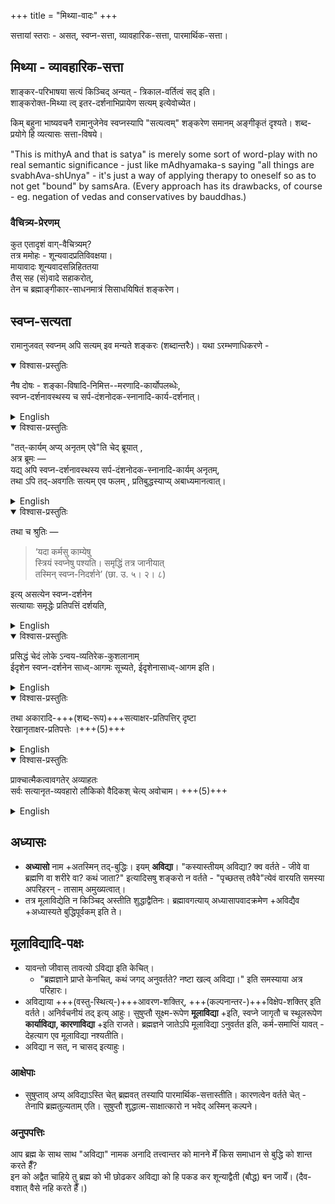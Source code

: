 +++
title = "मिथ्या-वादः"
+++

सत्तायां स्तराः - असत्, स्वप्न-सत्ता, व्यावहारिक-सत्ता, पारमार्थिक-सत्ता। 

## मिथ्या - व्यावहारिक-सत्ता
शाङ्कर-परिभाषया सत्यं किञ्चिद् अन्यत् - त्रिकाल-वर्तित्वं सद् इति।  
शाङ्करोक्त-मिथ्या त्व् इतर-दर्शनाभिप्रायेण सत्यम् इत्येवोच्येत।  

किम् बहुना भाष्यवचनै रामानुजेनेव स्वप्नस्यापि "सत्यत्वम्" शङ्करेण समानम् अङ्गीकृतं दृश्यते। शब्द-प्रयोगे हि व्यत्यासः सत्ता-विषये। 


"This is mithyA and that is satya" is merely some sort of word-play with no real semantic significance - just like mAdhyamaka-s saying "all things are svabhAva-shUnya" - it's just a way of applying therapy to oneself so as to not get "bound" by samsAra. (Every approach has its drawbacks, of course - eg. negation of vedas and conservatives by bauddhas.)


### वैचित्र्य-प्रेरणम्
कुत एतादृशं वाग्-वैचित्र्यम्?  
तत्र ममोहः - शून्यवादप्रतिविवक्षया।  
मायावादः शून्यवादसन्निहिततया  
तैस् सह (सं)वादे सहाकरोत्,  
तेन च ब्रह्माङ्गीकार-साधनमात्रं सिसाधयिषितं शङ्करेण। 


## स्वप्न-सत्यता
रामानुजवत् स्वप्नम् अपि सत्यम् इव मन्यते शङ्करः (शब्दान्तरैः)। यथा ऽरम्भणाधिकरणे - 

<details open><summary>विश्वास-प्रस्तुतिः</summary>

नैष दोषः -
शङ्का-विषादि-निमित्त--मरणादि-कार्योपलब्धेः,  
स्वप्न-दर्शनावस्थस्य च
सर्प-दंशनोदक-स्नानादि-कार्य-दर्शनात्। 
</details>

<details><summary>English</summary>

This objection, we reply, is without force  
(because as a matter of fact  
we do see real effects to result from unreal causes),  
for we observe that death sometimes takes place from imaginary venom,  
(when a man imagines himself to have been bitten by a venomous snake,)  
and effects (of what is perceived in a dream) such as the bite of a snake or bathing in a river take place with regard to a dreaming person.

</details>

<details open><summary>विश्वास-प्रस्तुतिः</summary>

"तत्-कार्यम् अप्य् अनृतम् एवे"ति चेद् ब्रूयात् ,  
अत्र ब्रूमः —  
यद्य् अपि स्वप्न-दर्शनावस्थस्य सर्प-दंशनोदक-स्नानादि-कार्यम् अनृतम्,  
तथा ऽपि तद्-अवगतिः सत्यम् एव फलम् , प्रतिबुद्धस्याप्य् अबाध्यमानत्वात्। 
</details>

<details><summary>English</summary>

> But, it will be said, these effects themselves are unreal!

These effects themselves, we reply, are unreal indeed;  
but not so the consciousness which the dreaming person has of them.  
This consciousness is a real result;  
for it is not sublated by the waking consciousness.  

</details>

<details open><summary>विश्वास-प्रस्तुतिः</summary>

तथा च श्रुतिः — 

> ‘यदा कर्मसु काम्येषु  
स्त्रियं स्वप्नेषु पश्यति।
समृद्धिं तत्र जानीयात्  
तस्मिन् स्वप्न-निदर्शने’ (छा. उ. ५। २। ८)

इत्य् असत्येन स्वप्न-दर्शनेन  
सत्यायाः समृद्धेः प्रतिपत्तिं दर्शयति, 
</details>

<details><summary>English</summary>

--Scripture also (in the passage, 'If a man who is engaged in some sacrifice undertaken for some special wish sees in his dream a woman, he is to infer therefrom success in his work') declares that by the unreal phantom of a dream a real result such as prosperity may be obtained. 
</details>



<details open><summary>विश्वास-प्रस्तुतिः</summary>

प्रसिद्धं चेदं लोके ऽन्वय-व्यतिरेक-कुशलानाम्  
ईदृशेन स्वप्न-दर्शनेन साध्व्-आगमः सूच्यते, ईदृशेनासाध्व्-आगम इति।  
</details>

<details><summary>English</summary>

It is, moreover, known from the experience of persons who carefully observe positive and negative instances that such and such dreams are auspicious omens, others the reverse. 
</details>


<details open><summary>विश्वास-प्रस्तुतिः</summary>

तथा अकारादि-+++(शब्द-रूप)+++सत्याक्षर-प्रतिपत्तिर् दृष्टा  
रेखानृताक्षर-प्रतिपत्तेः ।+++(5)+++
</details>

<details><summary>English</summary>

And (to quote another example that something true can result from or be known through something untrue) we see that the knowledge of the real sounds A. &c. is reached by means of the unreal written letters. 
</details>

<details open><summary>विश्वास-प्रस्तुतिः</summary>

प्राक्चात्मैकत्वावगतेर् अव्याहतः  
सर्वः सत्यानृत-व्यवहारो लौकिको
वैदिकश् चेत्य् अवोचाम। +++(5)+++
</details>

<details><summary>English</summary>

And that before the knowledge of the unity of the Self has been reached  
the whole real-unreal course of ordinary life, worldly as well as religious, goes on unimpeded,  
we have already explained. 
</details>

## अध्यासः
- **अध्यासो** नाम +अतस्मिन् तद्-बुद्धिः। इयम् **अविद्या**। "कस्यास्तीयम् अविद्या? क्व वर्तते - जीवे वा ब्रह्मणि वा शरीरे वा? कथं जाता?" इत्यादिसषु शङ्करो न वर्तते - "पृच्छतस् तवैवे"त्येवं वारयति समस्या अपरिहरन् - तासाम् अमुख्यत्वात्।
- तत्र मूलाविद्येति न किञ्चिद् अस्तीति शुद्धाद्वैतिनः। ब्रह्मावगत्याय् अध्यासापवादक्रमेण +अविद्यैव +अध्यास्यते बुद्धिपूर्वकम् इति ते।

## मूलाविद्यादि-पक्षः
- यावन्तो जीवास् तावत्यो ऽविद्या इति केचित्।
  - "ब्रह्मज्ञाने प्राप्ते केनचित्, कथं जगद् अनुवर्तते? नष्टा खल्व् अविद्या।" इति समस्याया अत्र परिहारः।
- अविद्याया +++(वस्तु-स्थित्य्-)+++आवरण-शक्तिर्, +++(कल्पनान्तर-)+++विक्षेप-शक्तिर् इति वर्तते। अनिर्वचनीयं तद् इत्य् आहुः। सुषुप्तौ सूक्ष्म-रूपेण **मूलाविद्या** +इति, स्वप्ने जागृतौ च स्थूलरूपेण **कार्याविद्या, कारणाविद्या** +इति राजते। ब्रह्मज्ञने जातेऽपि मूलाविद्या ऽनुवर्तत इति, कर्म-समाप्तिं यावत् - देहत्याग एव मूलाविद्या नश्यतीति।
- अविद्या न सत्, न चासद् इत्याहुः।

### आक्षेपाः
- सुषुप्ताव् अप्य् अविद्याऽस्ति चेत् ब्रह्मवत् तस्यापि पारमार्थिक-सत्तास्तीति। कारणत्वेन वर्तते चेत् - तेनापि ब्रह्मतुल्यताम् एति। सुषुप्तौ शुद्धात्म-साक्षात्कारो न भवेद् अस्मिन् कल्पने।


### अनुपपत्तिः
आप ब्रह्म के साथ साथ "अविद्या" नामक अनादि तत्त्वान्तर को मानने मेँ किस समाधान से बुद्धि को शान्त करते हैँ?  
इन को अद्वैत चाहिये तु ब्रह्म को भी छोढकर अविद्या को हि पकड कर शून्याद्वैती (बौद्ध) बन जायेँ। (दैव-वशात् वैसे नहि करते हैँ।)

